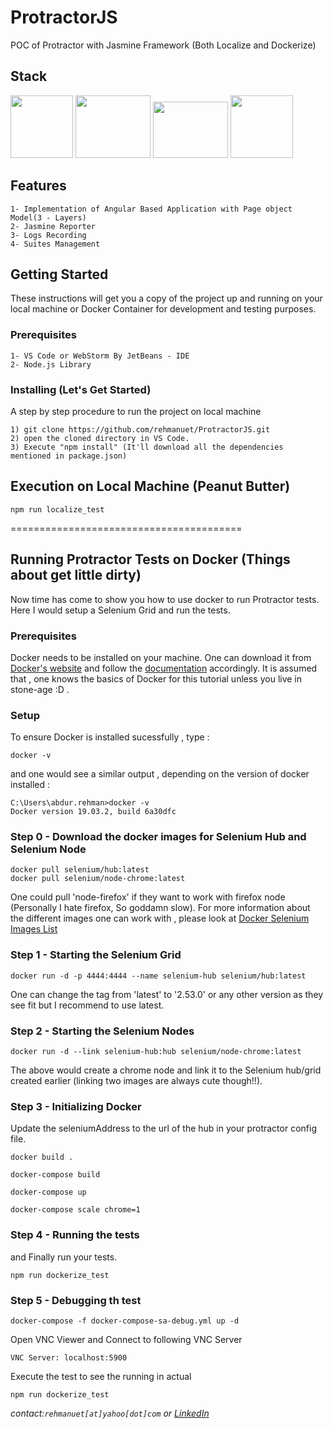 # ProtractorJS

POC of Protractor with Jasmine Framework (Both Localize and Dockerize)

## Stack

<img src="https://angular.io/generated/images/marketing/concept-icons/protractor.png?raw=true?raw=true" width="100" height="100" />     <img src="https://static.javatpoint.com/images/javascript/javascript_logo.png?raw=true?raw=true" width="120" height="100" />     <img src="https://i.pinimg.com/originals/48/4d/9a/484d9a03c676a55671a9d257a48c4378.png?raw=true?raw=true" width="120" height="90" />                <img src="https://www.docker.com/sites/default/files/d8/2019-07/vertical-logo-monochromatic.png?raw=true" width="100" height="100" />      

## Features

```
1- Implementation of Angular Based Application with Page object Model(3 - Layers)
2- Jasmine Reporter
3- Logs Recording
4- Suites Management
```

## Getting Started

These instructions will get you a copy of the project up and running on your local machine or Docker Container for development and testing purposes.

### Prerequisites


```
1- VS Code or WebStorm By JetBeans - IDE
2- Node.js Library
```

### Installing (Let's Get Started)

A step by step procedure to run the project on local machine

```
1) git clone https://github.com/rehmanuet/ProtractorJS.git
2) open the cloned directory in VS Code.
3) Execute "npm install" (It'll download all the dependencies mentioned in package.json)
```

## Execution on Local Machine (Peanut Butter)

```
npm run localize_test
```

========================================

## Running Protractor Tests on Docker (Things about get little dirty)


Now time has come to show you how to use docker to run Protractor tests. Here I would setup a Selenium Grid and run the tests.

### Prerequisites

Docker needs to be installed on your machine. One can download it from [Docker's website](https://www.docker.com) and follow the [documentation](https://docs.docker.com/) accordingly.
It is assumed that , one knows the basics of Docker for this tutorial unless you live in stone-age :D .

### Setup
To ensure Docker is installed sucessfully , type :
``` shell
docker -v
```
and one would see a similar output , depending on the version of docker installed :
``` shell
C:\Users\abdur.rehman>docker -v
Docker version 19.03.2, build 6a30dfc
``` 

### Step 0 - Download the docker images for Selenium Hub and Selenium Node

``` shell
docker pull selenium/hub:latest
docker pull selenium/node-chrome:latest
```
One could pull 'node-firefox' if they want to work with firefox node (Personally I hate firefox, So goddamn slow). 
For more information about the different images one can work with , please look at [Docker Selenium Images List](https://github.com/SeleniumHQ/docker-selenium/blob/master/README.md)


### Step 1 - Starting the Selenium Grid
``` shell
docker run -d -p 4444:4444 --name selenium-hub selenium/hub:latest
```

One can change the tag from 'latest' to '2.53.0' or any other version as they see fit but I recommend to use latest.

### Step 2 - Starting the Selenium Nodes
``` shell
docker run -d --link selenium-hub:hub selenium/node-chrome:latest
```

The above would create a chrome node and link it to the Selenium hub/grid created earlier (linking two images are always cute though!!).

### Step 3 - Initializing Docker

Update the seleniumAddress to the url of the hub in your protractor config file.


``` shell
docker build .
```
``` shell
docker-compose build
```
``` shell
docker-compose up
```
``` shell
docker-compose scale chrome=1
```

### Step 4 - Running the tests
and Finally run your tests. 

``` shell
npm run dockerize_test
```

### Step 5 - Debugging th test


``` shell
docker-compose -f docker-compose-sa-debug.yml up -d
```

Open VNC Viewer and Connect to following VNC Server

``` shell
VNC Server: localhost:5900
```

Execute the test to see the running in actual
 ``` shell
 npm run dockerize_test
 ```


_contact:`rehmanuet[at]yahoo[dot]com`_ *or* _[LinkedIn](https://www.linkedin.com/in/rehmanuet/)_
